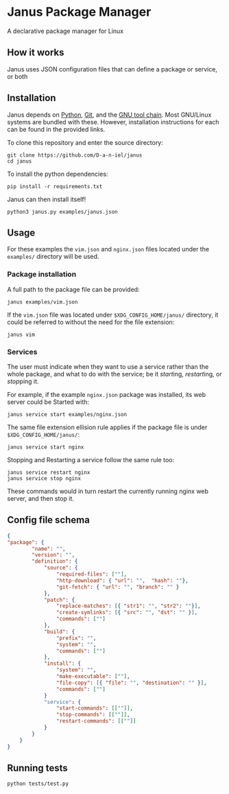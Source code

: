 # Janus Package Manager
A declarative package manager for Linux 

## How it works
Janus uses JSON configuration files that can define a package or service, or both

## Installation
Janus depends on [Python](https://www.python.org/downloads/), [Git](https://git-scm.com/book/en/v2/Getting-Started-Installing-Git), and the [GNU tool chain](https://www.nongnu.org/avr-libc/user-manual/install_tools.html).
Most GNU/Linux systems are bundled with these. However, installation instructions for each can be found in the provided links.

To clone this repository and enter the source directory:
```shell
git clone https://github.com/D-a-n-iel/janus
cd janus
```

To install the python dependencies:
```shell
pip install -r requirements.txt
```

Janus can then install itself!
```shell
python3 janus.py examples/janus.json
```

## Usage
For these examples the `vim.json` and `nginx.json` files located under the `examples/` directory will be used.

### Package installation
A full path to the package file can be provided:
```shell
janus examples/vim.json
```

If the `vim.json` file was located under `$XDG_CONFIG_HOME/janus/` directory,
it could be referred to without the need for the file extension:
```shell
janus vim
```

### Services
The user must indicate when they want to use a service rather than the whole package,
and what to do with the service; be it *start*ing, *restart*ing, or *stop*ping it.

For example, if the example `nginx.json` package was installed, its web server could be Started with:
```shell
janus service start examples/nginx.json
```

The same file extension ellision rule applies if the package file is under `$XDG_CONFIG_HOME/janus/`:
```shell
janus service start nginx
```

Stopping and Restarting a service follow the same rule too:
```shell
janus service restart nginx
janus service stop nginx
```

These commands would in turn restart the currently running nginx web server, and then stop it.

## Config file schema
```json
{
"package": {
        "name": "",
        "version": "",
        "definition": {
            "source": {
                "required-files": [""],
                "http-download": { "url": "",  "hash": ""},
                "git-fetch": { "url": "", "branch": "" }
            },
            "patch": {
                "replace-matches": [{ "str1": "", "str2": ""}],
                "create-symlinks": [{ "src": "", "dst": "" }],
                "commands": [""]
            },
            "build": {
                "prefix": "",
                "system": "",
                "commands": [""]
            },
            "install": {
                "system": "",
                "make-executable": [""],
                "file-copy": [{ "file": "", "destination": "" }],
                "commands": [""]
            }
            "service": {
                "start-commands": [[""]],
                "stop-commands": [[""]],
                "restart-commands": [[""]]
            }
        }
    }
}
```

## Running tests
``` sh
python tests/test.py
```
